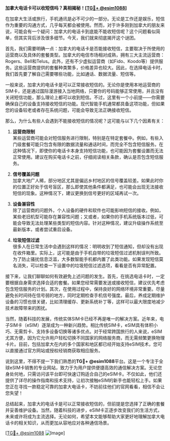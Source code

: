 **加拿大电话卡可以收短信吗？真相揭秘！[[TG💪+ @esim1088](https://t.me/s/esim1088)]**

在加拿大生活或旅行，手机通讯是必不可少的一部分。无论是工作还是娱乐，短信作为重要的沟通方式，几乎每天都会被使用。然而，对于许多刚到加拿大的朋友来说，可能会有一个疑问：加拿大的电话卡到底能不能收短信呢？这个问题看似简单，但其实背后涉及很多细节。今天，我们就来彻底揭开这个谜团。

首先，我们需要明确一点：加拿大的电话卡是否能接收短信，主要取决于所使用的运营商以及具体的套餐类型。加拿大的电信市场相对成熟，拥有三大主流运营商：Rogers、Bell和Telus。此外，还有不少虚拟运营商（如Fido、Koodo等）提供服务。这些运营商提供的套餐种类繁多，价格差异也较大。因此，在选择电话卡时，我们首先要了解自己需要哪些功能，比如通话、数据流量、短信等。

一般来说，加拿大的电话卡是可以正常接收短信的。无论你是使用本地运营商的SIM卡，还是通过国际漫游接入当地网络，只要你的号码能够正常使用，并且没有关闭短信功能，那么理论上都可以收到短信。不过，这里有一个小前提——你需要确保自己的设备支持接收短信的功能。现代智能手机通常都具备这项功能，但如果您的设备较老或者存在系统问题，可能会导致无法正确接收短信。

那么，为什么有些人会遇到不能接收短信的情况呢？这可能与以下几个因素有关：

1. **运营商限制**  
   某些运营商可能会对短信服务进行限制，特别是在特定套餐中。例如，有些入门级套餐可能只包含有限的数据流量和通话时间，而完全不包含短信服务。在这种情况下，即使你的电话卡本身支持短信功能，也可能因为套餐设置而无法正常使用。建议在购买电话卡之前，仔细阅读相关条款，确认是否包含短信服务。

2. **信号覆盖问题**  
   加拿大地广人稀，部分地区尤其是偏远乡村地区的信号覆盖较差。如果此时你的位置正好处于信号盲区，那么即使其他条件都满足，也可能会出现无法接收短信的现象。这种情况下，建议更换到信号更好的区域再试一次。

3. **设备兼容性**  
   除了运营商的问题外，个人设备的硬件和软件也可能影响短信的接收。例如，某些老旧机型可能存在兼容性问题；又或者，如果你的手机系统版本过低，可能会导致无法处理某些类型的短信内容。针对这种情况，建议升级操作系统至最新版本，或者尝试重启设备。

4. **垃圾短信过滤**  
   很多人在日常生活中会遇到这样的情况：明明收到了短信通知，但却没有出现在收件箱里。实际上，这可能是由于手机自带的垃圾短信过滤机制误判所致。为了防止骚扰信息泛滥，大多数智能手机都内置了此类功能。如果发现短信莫名消失，可以检查一下设置中的垃圾短信过滤选项，看看是否有异常配置。

接下来，让我们聊聊如何有效避免上述问题的发生。首先，在挑选电话卡时，一定要根据自身需求选择合适的套餐。如果您经常需要发送或接收短信，建议优先考虑包含短信服务的计划。其次，在使用过程中，保持良好的网络环境非常重要。尽量避免长时间待在信号弱的地方，同时定期检查手机信号强度。最后，养成定期维护设备的习惯也很关键，比如清理缓存、更新系统补丁等，这样可以最大限度地减少技术故障带来的困扰。

当然，随着科技的发展，传统实体SIM卡已经不再是唯一的解决方案。近年来，电子SIM卡（eSIM）逐渐成为一种新兴趋势。相比传统SIM卡，eSIM具有体积小巧、无需剪卡、支持多设备切换等诸多优点。对于经常跨国旅行的人来说，eSIM尤其方便，因为它允许用户轻松切换不同国家的网络服务商，而无需频繁更换物理卡片。目前，包括加拿大在内的多个国家和地区都已经开始支持eSIM技术，您可以直接通过官方网站或授权经销商获取相应服务。

说到这里，不得不提一下我们熟悉的**TG💪+ @esim1088**平台。这是一个专注于全球eSIM卡销售的专业网站，致力于为用户提供便捷高效的通信解决方案。无论您身处何地，只需访问该平台即可快速订购适合自己的eSIM卡。不仅如此，他们还提供了详尽的操作指南和技术支持，让初次接触eSIM的新手也能轻松上手。如果您正在寻找一款稳定可靠的加拿大电话卡，不妨前往他们的官网看看，相信不会让您失望！

总结起来，加拿大的电话卡是可以正常接收短信的，但前提是您选择了正确的套餐并妥善维护设备。当然，随着科技的进步，eSIM卡正逐步改变我们的生活方式，未来或许将成为主流选择。无论如何，希望本文能够帮助大家更好地理解加拿大电话卡的相关知识，从而更加从容地应对各种通信场景。

[[TG💪+ @esim1088](https://t.me/s/esim1088) ![Image](https://i.postimg.cc/4NQfJmqS/Snipaste-2025-05-13-00-14-12.png)]
